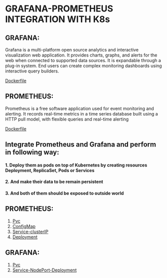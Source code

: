# GRAFANA-PROMETHEUS INTEGRATION WITH K8s



## GRAFANA:

Grafana is a multi-platform open source analytics and interactive visualization web application. It provides charts, graphs, and alerts for the web when connected to supported data sources. It is expandable through a plug-in system. End users can create complex monitoring dashboards using interactive query builders.

[Dockerfile](https://github.com/raghav1674/Devops-Task-6/blob/master/Dockerfile)

## PROMETHEUS:

Prometheus is a free software application used for event monitoring and alerting. It records real-time metrics in a time series database built using a HTTP pull model, with flexible queries and real-time alerting



[Dockerfile](https://github.com/raghav1674/Devops-Task-6/blob/master/dockerfile)

## Integrate Prometheus and Grafana and perform in following way:



#### 1.  Deploy them as pods on top of Kubernetes by creating resources Deployment, ReplicaSet, Pods or Services
#### 2.  And make their data to be remain persistent 
#### 3.  And both of them should be exposed to outside world

## PROMETHEUS:

 1. [Pvc](https://github.com/raghav1674/Devops-Task-6/blob/master/create_prom-pvc.yml)
 2. [ConfigMap](https://github.com/raghav1674/Devops-Task-6/blob/master/create_prom_config.yml)
 3. [Service-clusterIP](https://github.com/raghav1674/Devops-Task-6/blob/master/create_svc_cluster.yml)
 4. [Deployment](https://github.com/raghav1674/Devops-Task-6/blob/master/create_prom_deployment.yml)
 
 ## GRAFANA:
 
  1. [Pvc](https://github.com/raghav1674/Devops-Task-6/blob/master/create_grafana-pvc.yml)
  2. [Service-NodePort-Deployment](https://github.com/raghav1674/Devops-Task-6/blob/master/create_grafana_deployment.yml)
       



